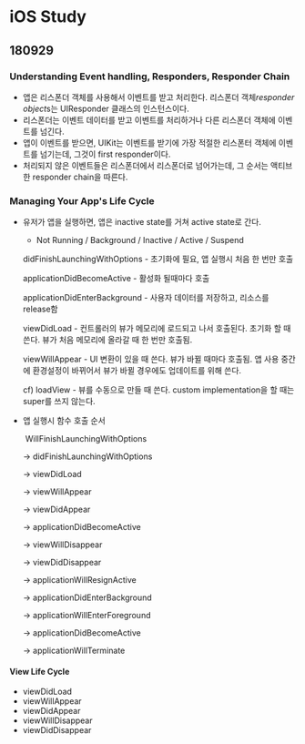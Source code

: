 # iOS Study

## 180929

### Understanding Event handling, Responders, Responder Chain

* 앱은 리스폰더 객체를 사용해서 이벤트를 받고 처리한다. 리스폰더 객체*responder object*s는 UIResponder 클래스의 인스턴스이다.
* 리스폰더는 이벤트 데이터를 받고 이벤트를 처리하거나 다른 리스폰더 객체에 이벤트를 넘긴다.
* 앱이 이벤트를 받으면, UIKit는 이벤트를 받기에 가장 적절한 리스폰터 객체에 이벤트를 넘기는데, 그것이 first responder이다.
* 처리되지 않은 이벤트들은 리스폰더에서 리스폰더로 넘어가는데, 그 순서는 액티브한 responder chain을 따른다. 

### Managing Your App's Life Cycle

* 유저가 앱을 실행하면, 앱은 inactive state를 거쳐 active state로 간다.

  * Not Running / Background / Inactive / Active / Suspend

    

  didFinishLaunchingWithOptions - 초기화에 필요, 앱 실행시 처음 한 번만 호출

  applicationDidBecomeActive - 활성화 될때마다 호출

  applicationDidEnterBackground - 사용자 데이터를 저장하고, 리소스를 release함

  viewDidLoad - 컨트롤러의 뷰가 메모리에 로드되고 나서 호출된다. 초기화 할 때 쓴다. 뷰가 처음 메모리에 올라갈 때 한 번만 호출됨.

  viewWillAppear - UI 변환이 있을 때 쓴다. 뷰가 바뀔 때마다 호출됨. 앱 사용 중간에 환경설정이 바뀌어서 뷰가 바뀔 경우에도 업데이트를 위해 쓴다.

  cf) loadView - 뷰를 수동으로 만들 때 쓴다. custom implementation을 할 때는 super를 쓰지 않는다.



* 앱 실행시 함수 호출 순서

  ​    WillFinishLaunchingWithOptions

  -> didFinishLaunchingWithOptions

  -> viewDidLoad

  -> viewWillAppear

  -> viewDidAppear

  -> applicationDidBecomeActive

  -> viewWillDisappear

  -> viewDidDisappear

  -> applicationWillResignActive

  -> applicationDidEnterBackground

  -> applicationWillEnterForeground

  -> applicationDidBecomeActive

  -> applicationWillTerminate

  

#### View Life Cycle

* viewDidLoad
* viewWillAppear
* viewDidAppear
* viewWillDisappear
* viewDidDisappear